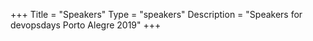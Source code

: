 +++
Title = "Speakers"
Type = "speakers"
Description = "Speakers for devopsdays Porto Alegre 2019"
+++
